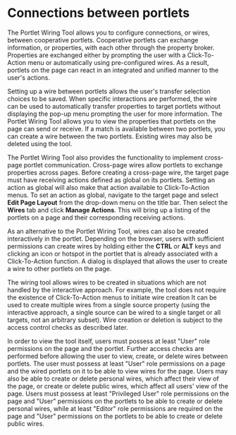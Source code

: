 # Connections between portlets

The Portlet Wiring Tool allows you to configure connections, or wires, between cooperative portlets. Cooperative portlets can exchange information, or properties, with each other through the property broker. Properties are exchanged either by prompting the user with a Click-To-Action menu or automatically using pre-configured wires. As a result, portlets on the page can react in an integrated and unified manner to the user's actions.

Setting up a wire between portlets allows the user's transfer selection choices to be saved. When specific interactions are performed, the wire can be used to automatically transfer properties to target portlets without displaying the pop-up menu prompting the user for more information. The Portlet Wiring Tool allows you to view the properties that portlets on the page can send or receive. If a match is available between two portlets, you can create a wire between the two portlets. Existing wires may also be deleted using the tool.

The Portlet Wiring Tool also provides the functionality to implement cross-page portlet communication. Cross-page wires allow portlets to exchange properties across pages. Before creating a cross-page wire, the target page must have receiving actions defined as global on its portlets. Setting an action as global will also make that action available to Click-To-Action menus. To set an action as global, navigate to the target page and select **Edit Page Layout** from the drop-down menu on the title bar. Then select the **Wires** tab and click **Manage Actions**. This will bring up a listing of the portlets on a page and their corresponding receiving actions.

As an alternative to the Portlet Wiring Tool, wires can also be created interactively in the portlet. Depending on the browser, users with sufficient permissions can create wires by holding either the **CTRL** or **ALT** keys and clicking an icon or hotspot in the portlet that is already associated with a Click-To-Action function. A dialog is displayed that allows the user to create a wire to other portlets on the page.

The wiring tool allows wires to be created in situations which are not handled by the interactive approach. For example, the tool does not require the existence of Click-To-Action menus to initiate wire creation It can be used to create multiple wires from a single source property (using the interactive approach, a single source can be wired to a single target or all targets, not an arbitrary subset). Wire creation or deletion is subject to the access control checks as described later.

In order to view the tool itself, users must possess at least "User" role permissions on the page and the portlet. Further access checks are performed before allowing the user to view, create, or delete wires between portlets. The user must possess at least "User" role permissions on a page and the wired portlets on it to be able to view wires for the page. Users may also be able to create or delete personal wires, which affect their view of the page, or create or delete public wires, which affect all users' view of the page. Users must possess at least "Privileged User" role permissions on the page and "User" permissions on the portlets to be able to create or delete personal wires, while at least "Editor" role permissions are required on the page and "User" permissions on the portlets to be able to create or delete public wires.


